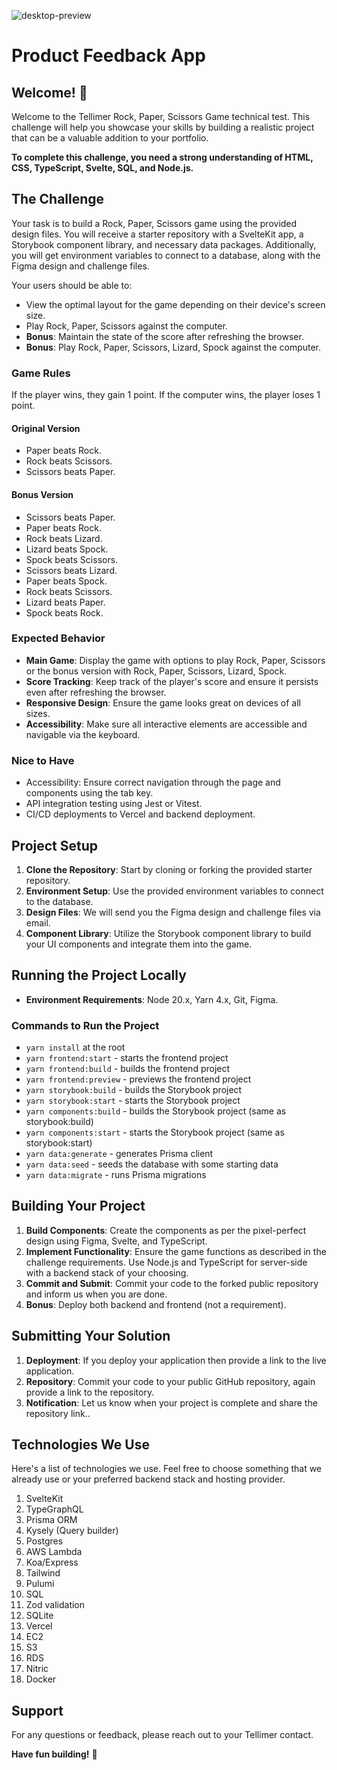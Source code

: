 
![desktop-preview](https://github.com/user-attachments/assets/c03c8daa-f465-415d-a1f5-2a5ab3e07642)

# Product Feedback App

## Welcome! 👋

Welcome to the Tellimer Rock, Paper, Scissors Game technical test. This challenge will help you showcase your skills by building a realistic project that can be a valuable addition to your portfolio.

**To complete this challenge, you need a strong understanding of HTML, CSS, TypeScript, Svelte, SQL, and Node.js.**

## The Challenge

Your task is to build a Rock, Paper, Scissors game using the provided design files. You will receive a starter repository with a SvelteKit app, a Storybook component library, and necessary data packages. Additionally, you will get environment variables to connect to a database, along with the Figma design and challenge files.

Your users should be able to:

- View the optimal layout for the game depending on their device's screen size.
- Play Rock, Paper, Scissors against the computer.
- **Bonus**: Maintain the state of the score after refreshing the browser.
- **Bonus**: Play Rock, Paper, Scissors, Lizard, Spock against the computer.

### Game Rules

If the player wins, they gain 1 point. If the computer wins, the player loses 1 point.

#### Original Version

- Paper beats Rock.
- Rock beats Scissors.
- Scissors beats Paper.

#### Bonus Version

- Scissors beats Paper.
- Paper beats Rock.
- Rock beats Lizard.
- Lizard beats Spock.
- Spock beats Scissors.
- Scissors beats Lizard.
- Paper beats Spock.
- Rock beats Scissors.
- Lizard beats Paper.
- Spock beats Rock.

### Expected Behavior

- **Main Game**: Display the game with options to play Rock, Paper, Scissors or the bonus version with Rock, Paper, Scissors, Lizard, Spock.
- **Score Tracking**: Keep track of the player's score and ensure it persists even after refreshing the browser.
- **Responsive Design**: Ensure the game looks great on devices of all sizes.
- **Accessibility**: Make sure all interactive elements are accessible and navigable via the keyboard.

### Nice to Have

- Accessibility: Ensure correct navigation through the page and components using the tab key.
- API integration testing using Jest or Vitest.
- CI/CD deployments to Vercel and backend deployment.

## Project Setup

1. **Clone the Repository**: Start by cloning or forking the provided starter repository.
2. **Environment Setup**: Use the provided environment variables to connect to the database.
3. **Design Files**: We will send you the Figma design and challenge files via email.
4. **Component Library**: Utilize the Storybook component library to build your UI components and integrate them into the game.

## Running the Project Locally

- **Environment Requirements**: Node 20.x, Yarn 4.x, Git, Figma.

### Commands to Run the Project

- `yarn install` at the root
- `yarn frontend:start` - starts the frontend project
- `yarn frontend:build` - builds the frontend project
- `yarn frontend:preview` - previews the frontend project
- `yarn storybook:build` - builds the Storybook project
- `yarn storybook:start` - starts the Storybook project
- `yarn components:build` - builds the Storybook project (same as storybook:build)
- `yarn components:start` - starts the Storybook project (same as storybook:start)
- `yarn data:generate` - generates Prisma client
- `yarn data:seed` - seeds the database with some starting data
- `yarn data:migrate` - runs Prisma migrations

## Building Your Project

1. **Build Components**: Create the components as per the pixel-perfect design using Figma, Svelte, and TypeScript.
2. **Implement Functionality**: Ensure the game functions as described in the challenge requirements. Use Node.js and TypeScript for server-side with a backend stack of your choosing.
3. **Commit and Submit**: Commit your code to the forked public repository and inform us when you are done.
4. **Bonus**: Deploy both backend and frontend (not a requirement).

## Submitting Your Solution

1. **Deployment**: If you deploy your application then provide a link to the live application.
2. **Repository**: Commit your code to your public GitHub repository, again provide a link to the repository.
3. **Notification**: Let us know when your project is complete and share the repository link..

## Technologies We Use

Here's a list of technologies we use. Feel free to choose something that we already use or your preferred backend stack and hosting provider.

1. SvelteKit
2. TypeGraphQL
3. Prisma ORM
4. Kysely (Query builder)
5. Postgres
6. AWS Lambda
7. Koa/Express
8. Tailwind
9. Pulumi
10. SQL
11. Zod validation
12. SQLite
13. Vercel
14. EC2
15. S3
16. RDS
17. Nitric
18. Docker

## Support

For any questions or feedback, please reach out to your Tellimer contact.

**Have fun building!** 🚀
